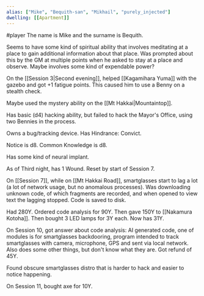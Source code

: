 ```yaml
---
alias: ["Mike", "Bequith-san", "Mikhail", "purely_injected"]
dwelling: [[Apartment]]
---
```

#player
The name is Mike and the surname is Bequith.

Seems to have some kind of spiritual ability that involves meditating at a place to gain additional information about that place. Was prompted about this by the GM at multiple points when he asked to stay at a place and observe. Maybe involves some kind of expendable power?

On the [[Session 3|Second evening]], helped [[Kagamihara Yuma]] with the gazebo and got +1 fatigue points. This caused him to use a Benny on a stealth check.

Maybe used the mystery ability on the [[Mt Hakkai|Mountaintop]].

Has basic (d4) hacking ability, but failed to hack the Mayor's Office, using two Bennies in the process.

Owns a bug/tracking device.
Has Hindrance: Convict.

Notice is d8.
Common Knowledge is d8.

Has some kind of neural implant.

As of Third night, has 1 Wound. Reset by start of Session 7.

On [[Session 7]], while on [[Mt Hakkai Road]], smartglasses start to lag a lot (a lot of network usage, but no anomalous processes).
Was downloading unknown code, of which fragments are recorded, and when opened to view text the lagging stopped.
Code is saved to disk.

Had 280Y.
Ordered code analysis for 90Y. 
Then gave 150Y to [[Nakamura Kotoha]].
Then bought 3 LED lamps for 3Y each.
Now has 31Y.

On Session 10, got answer about code analysis: AI generated code,
one of modules is for smartglasses backdooring,
program intended to track smartglasses with camera, microphone, GPS and sent via local network. Also does some other things, but don't know what they are.
Got refund of 45Y.

Found obscure smartglasses distro that is harder to hack and easier to notice happening.

On Session 11, bought axe for 10Y.